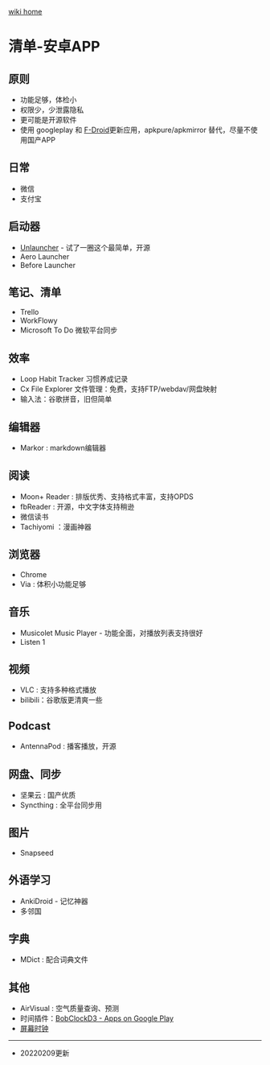<a href="../index.html">wiki home</a>

# 清单-安卓APP

## 原则

- 功能足够，体检小
- 权限少，少泄露隐私
- 更可能是开源软件
- 使用 googleplay 和 [F-Droid](https://f-droid.org/)更新应用，apkpure/apkmirror 替代，尽量不使用国产APP


## 日常

- 微信
- 支付宝

## 启动器

- [Unlauncher](https://github.com/jkuester/unlauncher) - 试了一圈这个最简单，开源
- Aero Launcher
- Before Launcher

## 笔记、清单

- Trello
- WorkFlowy
- Microsoft To Do 微软平台同步


##  效率

- Loop Habit Tracker 习惯养成记录
- Cx File Explorer 文件管理：免费，支持FTP/webdav/网盘映射
- 输入法：谷歌拼音，旧但简单

## 编辑器

- Markor : markdown编辑器

## 阅读

- Moon+ Reader : 排版优秀、支持格式丰富，支持OPDS
- fbReader : 开源，中文字体支持稍逊
- 微信读书
- Tachiyomi ：漫画神器

## 浏览器

- Chrome
- Via : 体积小功能足够

## 音乐

- Musicolet Music Player - 功能全面，对播放列表支持很好
- Listen 1

## 视频

- VLC : 支持多种格式播放
- bilibili：谷歌版更清爽一些

## Podcast

- AntennaPod : 播客播放，开源

## 网盘、同步

- 坚果云 : 国产优质
- Syncthing : 全平台同步用

## 图片

- Snapseed

## 外语学习

- AnkiDroid - 记忆神器
- 多邻国

## 字典

- MDict : 配合词典文件

## 其他

- AirVisual : 空气质量查询、预测
- 时间插件：[BobClockD3 - Apps on Google Play](https://play.google.com/store/apps/details?id=bob.clock&hl=en)
- [屏幕时钟](https://www.coolapk.com/apk/com.by_syk.screenclock)


---

- 20220209更新